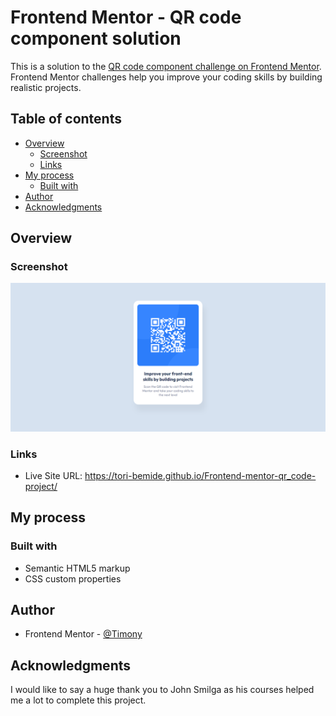 # Frontend Mentor - QR code component solution

This is a solution to the [QR code component challenge on Frontend Mentor](https://www.frontendmentor.io/challenges/qr-code-component-iux_sIO_H). Frontend Mentor challenges help you improve your coding skills by building realistic projects. 

## Table of contents

- [Overview](#overview)
  - [Screenshot](#screenshot)
  - [Links](#links)
- [My process](#my-process)
  - [Built with](#built-with)
- [Author](#author)
- [Acknowledgments](#acknowledgments)

## Overview

### Screenshot

![Screenshot](./Images/qr-code-screenshot.png)

### Links

- Live Site URL: https://tori-bemide.github.io/Frontend-mentor-qr_code-project/


## My process

### Built with

- Semantic HTML5 markup
- CSS custom properties

## Author
- Frontend Mentor - [@Timony](https://www.frontendmentor.io/profile/Timony)

## Acknowledgments
I would like to say a huge thank you to John Smilga as his courses helped me a lot to complete this project.
